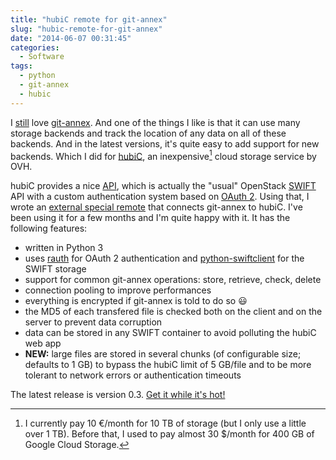 ```yaml
---
title: "hubiC remote for git-annex"
slug: "hubic-remote-for-git-annex"
date: "2014-06-07 00:31:45"
categories:
  - Software
tags:
  - python
  - git-annex
  - hubic
---
```


I [still][zsh-completion] love [git-annex][]. And one of the things I like is that it can use many storage backends and
track the location of any data on all of these backends. And in the latest versions, it's quite easy to add support for
new backends. Which I did for [hubiC][], an inexpensive[^1] cloud storage service by OVH.

hubiC provides a nice [API][], which is actually the "usual" OpenStack [SWIFT][] API with a custom authentication system
based on [OAuth 2][]. Using that, I wrote an [external special remote][] that connects git-annex to hubiC. I've been
using it for a few months and I'm quite happy with it. It has the following features:

- written in Python 3
- uses [rauth][] for OAuth 2 authentication and [python-swiftclient][] for the SWIFT storage
- support for common git-annex operations: store, retrieve, check, delete
- connection pooling to improve performances
- everything is encrypted if git-annex is told to do so :smiley:
- the MD5 of each transfered file is checked both on the client and on the server to prevent data corruption
- data can be stored in any SWIFT container to avoid polluting the hubiC web app
- **NEW:** large files are stored in several chunks (of configurable size; defaults to 1 GB) to bypass the hubiC limit of
  5 GB/file and to be more tolerant to network errors or authentication timeouts

The latest release is version 0.3. [Get it while it's hot!][git-annex-remote-hubic]

[API]: https://api.hubic.com/
[OAuth 2]: http://oauth.net/2/
[SWIFT]: http://docs.openstack.org/developer/swift/
[external special remote]: http://git-annex.branchable.com/design/external_special_remote_protocol/
[git-annex-remote-hubic]: https://github.com/Schnouki/git-annex-remote-hubic
[git-annex]: http://git-annex.branchable.com
[hubiC]: https://hubic.com/
[python-swiftclient]: https://github.com/openstack/python-swiftclient
[rauth]: https://rauth.readthedocs.org/en/latest/
[zsh-completion]: /posts/2014/05/28/zsh-completion-for-git-annex/

[^1]: I currently pay 10 €/month for 10 TB of storage (but I only use a little over 1 TB). Before that, I used to
    pay almost 30 $/month for 400 GB of Google Cloud Storage.
